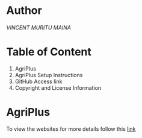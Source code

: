 
# Author
###### VINCENT MURITU MAINA
# Table of Content

1. AgriPlus 
2. AgriPlus Setup Instructions
3. GitHub Access link
4. Copyright and License Information


# AgriPlus 
To view the websites for more details follow this [link](https://muritumaina.github.io/AgriPlus-Project/)